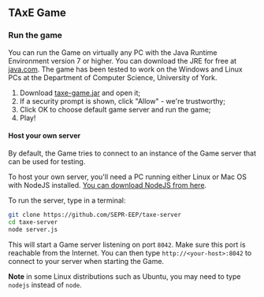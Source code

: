 ## TAxE Game

### Run the game

You can run the Game on virtually any PC with the Java Runtime Environment version 7 or higher. You can download the JRE for free at [java.com](http://java.com). The game has been tested to work on the Windows and Linux PCs at the Department of Computer Science, University of York.

1. Download [taxe-game.jar](https://raw.githubusercontent.com/SEPR-EEP/taxe-game/master/taxe-game.jar) and open it;
2. If a security prompt is shown, click "Allow" - we're trustworthy;
3. Click OK to choose default game server and run the game;
4. Play!

#### Host your own server

By default, the Game tries to connect to an instance of the Game server that can be used for testing.

To host your own server, you'll need a PC running either Linux or Mac OS with NodeJS installed. [You can download NodeJS from here](http://nodejs.org/).

To run the server, type in a terminal:
```bash
git clone https://github.com/SEPR-EEP/taxe-server
cd taxe-server
node server.js
```

This will start a Game server listening on port `8042`. Make sure this port is reachable from the Internet. You can then type `http://<your-host>:8042` to connect to your server when starting the Game.

**Note** in some Linux distributions such as Ubuntu, you may need to type `nodejs` instead of `node`.